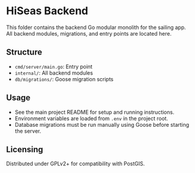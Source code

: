 # HiSeas Backend

This folder contains the backend Go modular monolith for the sailing app. All backend modules, migrations, and entry points are located here.

## Structure
- `cmd/server/main.go`: Entry point
- `internal/`: All backend modules
- `db/migrations/`: Goose migration scripts

## Usage
- See the main project README for setup and running instructions.
- Environment variables are loaded from `.env` in the project root.
- Database migrations must be run manually using Goose before starting the server.

## Licensing
Distributed under GPLv2+ for compatibility with PostGIS.

